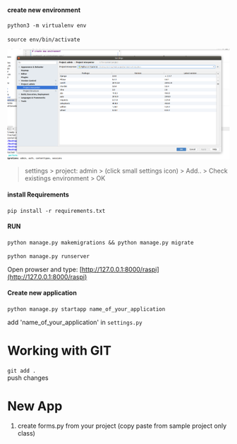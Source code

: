 #### create new environment 

```
python3 -m virtualenv env

source env/bin/activate
```




![alt text](settings.png)

> settings > project: admin >  (click small settings icon) > Add.. > Check existings environment > OK

#### install Requirements

`pip install -r requirements.txt`



#### RUN 

`python manage.py makemigrations && python manage.py migrate` 

`python manage.py runserver`

Open prowser and type: [http://127.0.0.1:8000/raspi](http://127.0.0.1:8000/raspi)

#### Create new application

`python manage.py startapp name_of_your_application`

add 'name_of_your_application' in `settings.py`



# Working with GIT

```git add .```   
push changes



# New App
1. create forms.py from your project (copy paste from sample project only class)



